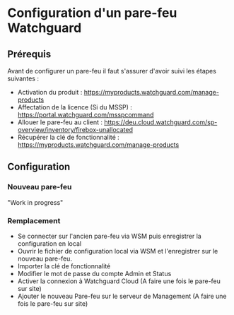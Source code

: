 # Configuration d'un pare-feu Watchguard

## Prérequis

Avant de configurer un pare-feu il faut s'assurer d'avoir suivi les étapes suivantes :

* Activation du produit : https://myproducts.watchguard.com/manage-products
* Affectation de la licence (Si du MSSP) : https://portal.watchguard.com/msspcommand
* Allouer le pare-feu au client : https://deu.cloud.watchguard.com/sp-overview/inventory/firebox-unallocated
* Récupérer la clé de fonctionnalité : https://myproducts.watchguard.com/manage-products

## Configuration 

### Nouveau pare-feu

"Work in progress"

### Remplacement

* Se connecter sur l'ancien pare-feu via WSM puis enregistrer la configuration en local
* Ouvrir le fichier de configuration local via WSM et l'enregistrer sur le nouveau pare-feu.
* Importer la clé de fonctionnalité
* Modifier le mot de passe du compte Admin et Status
* Activer la connexion à Watchguard Cloud (A faire une fois le pare-feu sur site)
* Ajouter le nouveau Pare-feu sur le serveur de Management (A faire une fois le pare-feu sur site)